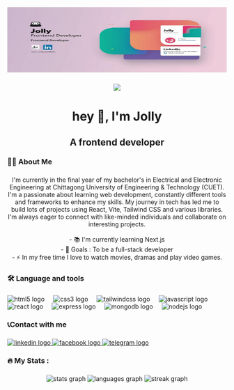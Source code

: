<div align="center">
  <img height="150" width="700" src="https://raw.githubusercontent.com/Jollypru/Jollypru/refs/heads/main/image.jpg"  />
</div>

###

<div align="center">
  <img src="https://visitor-badge.laobi.icu/badge?page_id=Jollypru.Jollypru&"  />
</div>

###

<h1 align="center">hey 👋, I'm Jolly</h1>

###

<h2 align="center">A  frontend developer</h2>

###

<h3 align="left">👩‍💻  About Me</h3>

###

<p align="center">I'm currently in the final year of my bachelor's in Electrical and Electronic Engineering at Chittagong University of Engineering & Technology (CUET). I'm a passionate about learning web development, constantly different tools and frameworks to enhance my skills. My journey in tech has led me to build lots of projects  using React, Vite, Tailwind CSS and various libraries.  I'm always eager to connect with like-minded individuals and collaborate on interesting projects.<br><br>- 📚 I'm currently learning Next.js<br>- 🎯 Goals :  To be a full-stack developer<br>- ⚡ In my free time I love to watch movies, dramas and play video games.</p>

###

<h3 align="left">🛠 Language and tools</h3>

###

<div align="left">
  <img src="https://cdn.jsdelivr.net/gh/devicons/devicon/icons/html5/html5-original.svg" height="40" alt="html5 logo"  />
  <img width="12" />
  <img src="https://cdn.jsdelivr.net/gh/devicons/devicon/icons/css3/css3-original.svg" height="40" alt="css3 logo"  />
  <img width="12" />
  <img src="https://cdn.jsdelivr.net/gh/devicons/devicon/icons/tailwindcss/tailwindcss-original-wordmark.svg" height="40" alt="tailwindcss logo"  />
  <img width="12" />
  <img src="https://cdn.jsdelivr.net/gh/devicons/devicon/icons/javascript/javascript-original.svg" height="40" alt="javascript logo"  />
  <img width="12" />
  <img src="https://cdn.jsdelivr.net/gh/devicons/devicon/icons/react/react-original.svg" height="40" alt="react logo"  />
  <img width="12" />
  <img src="https://cdn.jsdelivr.net/gh/devicons/devicon/icons/express/express-original.svg" height="40" alt="express logo"  />
  <img width="12" />
  <img src="https://cdn.jsdelivr.net/gh/devicons/devicon/icons/mongodb/mongodb-original.svg" height="40" alt="mongodb logo"  />
  <img width="12" />
  <img src="https://cdn.jsdelivr.net/gh/devicons/devicon/icons/nodejs/nodejs-original.svg" height="40" alt="nodejs logo"  />
</div>

###

<h3 align="left">📞Contact with me</h3>

###

<div align="left">
  <a href="https://www.linkedin.com/in/jolly-pru-marma-9b7a211bb/" target="_blank">
    <img src="https://raw.githubusercontent.com/maurodesouza/profile-readme-generator/master/src/assets/icons/social/linkedin/default.svg" width="56" height="40" alt="linkedin logo"  />
  </a>
  <a href="https://www.facebook.com/jollypru.marma.7/" target="_blank">
    <img src="https://raw.githubusercontent.com/maurodesouza/profile-readme-generator/master/src/assets/icons/social/facebook/default.svg" width="56" height="40" alt="facebook logo"  />
  </a>
  <a href="https://t.me/jolly_pru" target="_blank">
    <img src="https://raw.githubusercontent.com/maurodesouza/profile-readme-generator/master/src/assets/icons/social/telegram/default.svg" width="56" height="40" alt="telegram logo"  />
  </a>
</div>

###

<h3 align="left">🔥   My Stats :</h3>

###

<div align="center">
  <img src="https://github-readme-stats.vercel.app/api?username=Jollypru&hide_title=false&hide_rank=false&show_icons=true&include_all_commits=true&count_private=true&disable_animations=false&theme=algolia&locale=en&hide_border=false&order=1" height="150" alt="stats graph"  />
  <img src="https://github-readme-stats.vercel.app/api/top-langs?username=Jollypru&locale=en&hide_title=false&layout=compact&card_width=320&langs_count=5&theme=tokyonight&hide_border=false&order=2" height="150" alt="languages graph"  />
  <img src="https://streak-stats.demolab.com?user=Jollypru&locale=en&mode=daily&theme=dracula&hide_border=false&border_radius=5&order=3" height="150" alt="streak graph"  />
</div>

###
